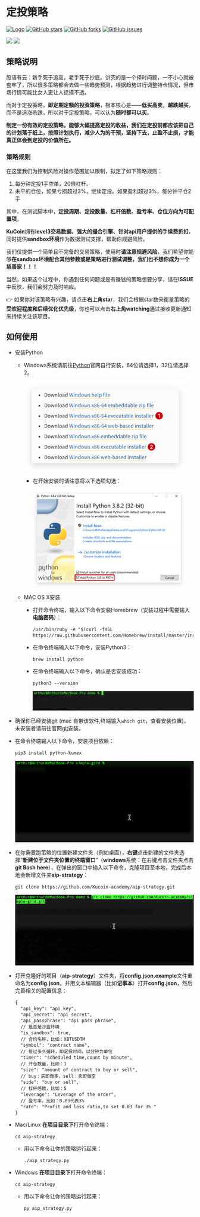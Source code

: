 # 定投策略

[![Logo](https://img.shields.io/badge/KuCoin-KuMex-yellowgreen?style=flat-square)](https://github.com/Kucoin-academy/Guide)
[![GitHub stars](https://img.shields.io/github/stars/Kucoin-academy/simple-grid.svg?label=Stars&style=flat-square)](https://github.com/Kucoin-academy/simple-grid)
[![GitHub forks](https://img.shields.io/github/forks/Kucoin-academy/simple-grid.svg?label=Fork&style=flat-square)](https://github.com/Kucoin-academy/simple-grid)
[![GitHub issues](https://img.shields.io/github/issues/Kucoin-academy/simple-grid.svg?label=Issue&style=flat-square)](https://github.com/Kucoin-academy/simple-grid/issues)

[![](https://img.shields.io/badge/lang-English-informational.svg?longCache=true&style=flat-square)](README.md)
[![](https://img.shields.io/badge/lang-Chinese-red.svg?longCache=true&style=flat-square)](README_CN.md)

## 策略说明

股语有云：新手死于追高，老手死于抄底。讲究的是一个择时问题，一不小心就被套牢了，所以很多策略都会去做一些趋势预测，根据趋势进行调整持仓情况，但市场行情可能比女人更让人捉摸不透。

而对于定投策略，**即定期定额的投资策略**，根本核心是——**低买高卖，越跌越买**，而不是追涨杀跌。所以对于定投策略，可以认为**随时都可以买**。

 **制定一份有效的定投策略，能够大幅提高定投的收益，我们在定投前都应该把自己的计划落于纸上，按照计划执行，减少人为的干预，坚持下去，止盈不止损，才能真正体会到定投的价值所在。**

### 策略规则

在这里我们为控制风险对操作范围加以限制，拟定了如下策略规则：

1. 每分钟定投1手空单，20倍杠杆。
2. 未平的仓位，如果亏损超过3%，继续定投。如果盈利超过3%，每分钟平仓2手

其中，在测试脚本中，**定投周期、定投数量、杠杆倍数、盈亏率、仓位方向为可配置项**。



**KuCoin**拥有**level3交易数据、强大的撮合引擎、针对api用户提供的手续费折扣**，同时提供**sandbox环境**作为数据测试支撑，帮助你规避风险。

我们仅提供一个简单且不完备的交易策略，使用时**请注意规避风险**，我们希望你能够**在sandbox环境配合其他参数或是策略进行测试调整，我们也不想你成为一个慈善家！！！**

当然，如果这个过程中，你遇到任何问题或是有赚钱的策略想要分享，请在**ISSUE**中反映，我们会努力及时响应。

:point_right: 如果你对该策略有兴趣，请点击**右上角star**，我们会根据star数来衡量策略的**受欢迎程度和后续优化优先级**，你也可以点击**右上角watching**通过接收更新通知来持续关注该项目。

## 如何使用

* 安装Python

  * Windows系统请前往[Python](https://www.python.org/downloads/windows/)官网自行安装，64位请选择1，32位请选择2。

    <img src="./img/python_download.png" style="zoom:50%" />

    * 在开始安装时请注意将以下选项勾选：

      <img src="./img/python_win.png" style="zoom:40%" />

  * MAC OS X安装

    * 打开命令终端，输入以下命令安装Homebrew（安装过程中需要输入**电脑密码**）：

      ```shell
      /usr/bin/ruby -e "$(curl -fsSL https://raw.githubusercontent.com/Homebrew/install/master/install)"
      ```

    * 在命令终端输入以下命令，安装Python3：

      ```shell
      brew install python
      ```

    * 在命令终端输入以下命令，确认是否安装成功：

      ```shell
      python3 --version
      ```

      ![](./img/python_version.gif)

* 确保你已经安装git (mac 自带该软件,终端输入`which git`，查看安装位置)，未安装者请前往官网[git](https://git-scm.com/)安装。

* 在命令终端输入以下命令，安装项目依赖：

  ```shell script
  pip3 install python-kumex
  ```

  ![pip_install](./img/pip_install.gif)
  
* 在你需要跑策略的位置新建文件夹（例如桌面），**右键**点击新建的文件夹选择“**新建位于文件夹位置的终端窗口**”（**windows**系统：在右键点击文件夹点击**git Bash here**），在弹出的窗口中输入以下命令，克隆项目至本地，完成后本地会新增文件夹**aip-strategy**：
  
  ```shell
  git clone https://github.com/Kucoin-academy/aip-strategy.git
  ```
  
  ![git_clone](./img/git_clone.gif)
  
* 打开克隆好的项目（**aip-strategy**）文件夹，将**config.json.example**文件重命名为**config.json**，并用文本编辑器（比如**记事本**）打开**config.json**，然后完善相关的配置信息：

  ```
  {
    "api_key": "api key",
    "api_secret": "api secret",
    "api_passphrase": "api pass phrase",
    // 是否是沙盒环境
    "is_sandbox": true,
    // 合约名称，比如：XBTUSDTM 
    "symbol": "contract name",
    // 每过多久循环，即定投时间，以分钟为单位
    "timer": "scheduled time,count by minute",
    // 开仓数量，比如：1
    "size": "amount of contract to buy or sell",
    // buy：买即做多，sell：卖即做空  
    "side": "buy or sell",
    // 杠杆倍数，比如：5  
    "leverage": "Leverage of the order",
    // 盈亏率，比如：0.03代表3%  
    "rate": "Profit and loss ratio,to set 0.03 for 3% "
  }
  ```
  
* Mac/Linux **在项目目录下**打开命令终端：

  ```shell
  cd aip-strategy
  ```
  * 用以下命令让你的策略运行起来：
  
    ```shell
    ./aip_strategy.py
    ```
  
* Windows **在项目目录下**打开命令终端：

  ```shell
  cd aip-strategy
  ```
  * 用以下命令让你的策略运行起来：
  
    ```shell
    py aip_strategy.py
    ```
  
  

